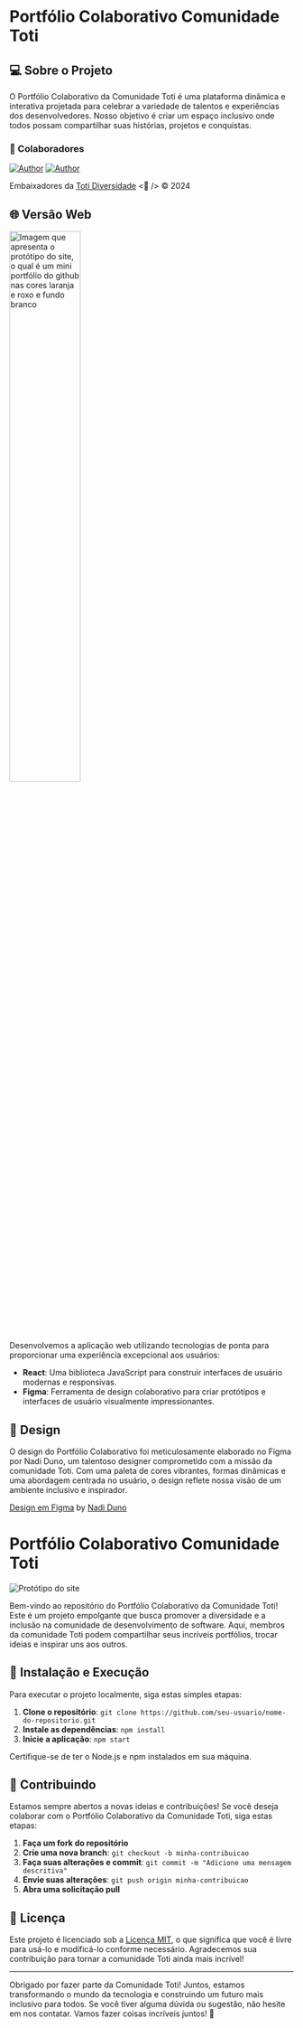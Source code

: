 # Portfólio Colaborativo Comunidade Toti

## 💻 Sobre o Projeto

O Portfólio Colaborativo da Comunidade Toti é uma plataforma dinâmica e interativa projetada para celebrar a variedade de talentos e experiências dos desenvolvedores. Nosso objetivo é criar um espaço inclusivo onde todos possam compartilhar suas histórias, projetos e conquistas.

### 🤝 Colaboradores

[![Author](https://img.shields.io/badge/Dev-Maoly%20Lara-blueviolet%20)](https://www.linkedin.com/in/maolylara/)
[![Author](https://img.shields.io/badge/Dev-Nadi%20Duno-blueviolet%20)](https://www.linkedin.com/in/nadiduno/)

Embaixadores da [Toti Diversidade](https://totidiversidade.com.br/) <💜 /> © 2024

## 🌐 Versão Web

<div>
  <img 
    alt="Imagem que apresenta o protótipo do site, o qual é um mini portfólio do github nas cores laranja e roxo e fundo branco"
    src="https://github.com/nadiduno/portfolioComunidadeToti/blob/main/.github/ImgApp.png" 
    width="50%"
  >
  <br />
</div>

Desenvolvemos a aplicação web utilizando tecnologias de ponta para proporcionar uma experiência excepcional aos usuários:

- **React**: Uma biblioteca JavaScript para construir interfaces de usuário modernas e responsivas.
- **Figma**: Ferramenta de design colaborativo para criar protótipos e interfaces de usuário visualmente impressionantes.

## 🎨 Design

O design do Portfólio Colaborativo foi meticulosamente elaborado no Figma por Nadi Duno, um talentoso designer comprometido com a missão da comunidade Toti. Com uma paleta de cores vibrantes, formas dinâmicas e uma abordagem centrada no usuário, o design reflete nossa visão de um ambiente inclusivo e inspirador.

[Design em Figma](https://www.figma.com/file/RIVIv8xfnWHMV9Pki7P7BP/PortfolioComunidade?type=design&node-id=55-2&mode=design&t=ou26uMKPxWEYfbyc-0) by [Nadi Duno](https://www.linkedin.com/in/nadiduno/) 

# Portfólio Colaborativo Comunidade Toti

![Protótipo do site](prototype_image.png)

Bem-vindo ao repositório do Portfólio Colaborativo da Comunidade Toti! Este é um projeto empolgante que busca promover a diversidade e a inclusão na comunidade de desenvolvimento de software. Aqui, membros da comunidade Toti podem compartilhar seus incríveis portfólios, trocar ideias e inspirar uns aos outros.


## 🚀 Instalação e Execução

Para executar o projeto localmente, siga estas simples etapas:

1. **Clone o repositório**: `git clone https://github.com/seu-usuario/nome-do-repositorio.git`
2. **Instale as dependências**: `npm install`
3. **Inicie a aplicação**: `npm start`

Certifique-se de ter o Node.js e npm instalados em sua máquina.

## 🙌 Contribuindo

Estamos sempre abertos a novas ideias e contribuições! Se você deseja colaborar com o Portfólio Colaborativo da Comunidade Toti, siga estas etapas:

1. **Faça um fork do repositório**
2. **Crie uma nova branch**: `git checkout -b minha-contribuicao`
3. **Faça suas alterações e commit**: `git commit -m "Adicione uma mensagem descritiva"`
4. **Envie suas alterações**: `git push origin minha-contribuicao`
5. **Abra uma solicitação pull**

## 📜 Licença

Este projeto é licenciado sob a [Licença MIT](LICENSE), o que significa que você é livre para usá-lo e modificá-lo conforme necessário. Agradecemos sua contribuição para tornar a comunidade Toti ainda mais incrível!

---

Obrigado por fazer parte da Comunidade Toti! Juntos, estamos transformando o mundo da tecnologia e construindo um futuro mais inclusivo para todos. Se você tiver alguma dúvida ou sugestão, não hesite em nos contatar. Vamos fazer coisas incríveis juntos! 🚀

